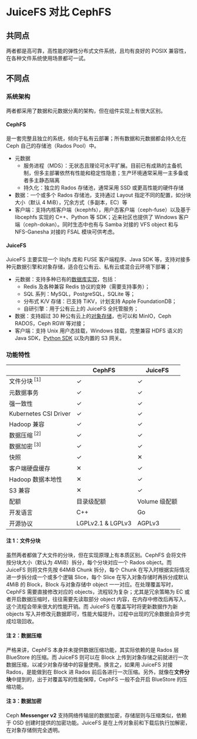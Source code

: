 # JuiceFS 对比 CephFS

## 共同点

两者都是高可靠，高性能的弹性分布式文件系统，且均有良好的 POSIX 兼容性，在各种文件系统使用场景都可一试。

## 不同点

### 系统架构

两者都采用了数据和元数据分离的架构，但在组件实现上有很大区别。

#### CephFS

是一套完整且独立的系统，倾向于私有云部署；所有数据和元数据都会持久化在 Ceph 自己的存储池（Rados Pool）中。

- 元数据
  - 服务进程（MDS）：无状态且理论可水平扩展。目前已有成熟的主备机制，但多主部署依然有性能和稳定性隐患；生产环境通常采用一主多备或者多主静态隔离
  - 持久化：独立的 Rados 存储池，通常采用 SSD 或更高性能的硬件存储
- 数据：一个或多个 Rados 存储池，支持通过 Layout 指定不同的配置，如分块大小（默认 4 MiB），冗余方式（多副本，EC）等
- 客户端：支持内核客户端（kcephfs），用户态客户端（ceph-fuse）以及基于 libcephfs 实现的 C++、Python 等 SDK；近来社区也提供了 Windows 客户端（ceph-dokan）。同时生态中也有与 Samba 对接的 VFS object 和与 NFS-Ganesha 对接的 FSAL 模块可供考虑。

#### JuiceFS

JuiceFS 主要实现一个 libjfs 库和 FUSE 客户端程序、Java SDK 等，支持对接多种元数据引擎和对象存储，适合在公有云、私有云或混合云环境下部署；

- 元数据：支持多种已有的[数据库实现](../databases_for_metadata.md)，包括：
  - Redis 及各种兼容 Redis 协议的变种（需要支持事务）；
  - SQL 系列：MySQL，PostgreSQL，SQLite 等；
  - 分布式 K/V 存储：已支持 TiKV，计划支持 Apple FoundationDB；
  - 自研引擎：用于公有云上的 JuiceFS 全托管服务；
- 数据：支持超过 30 种公有云上的[对象存储](../how_to_setup_object_storage.md)，也可以和 MinIO，Ceph RADOS，Ceph RGW 等对接；
- 客户端：支持 Unix 用户态挂载，Windows 挂载，完整兼容 HDFS 语义的 Java SDK，[Python SDK](https://github.com/megvii-research/juicefs-python) 以及内置的 S3 网关。

### 功能特性

|                         | CephFS            | JuiceFS       |
| ----------------------- | ----------        | ------------- |
| 文件分块<sup> [1]</sup> | ✓                 | ✓             |
| 元数据事务              | ✓                 | ✓             |
| 强一致性                | ✓                 | ✓             |
| Kubernetes CSI Driver   | ✓                 | ✓             |
| Hadoop 兼容             | ✓                 | ✓             |
| 数据压缩<sup> [2]</sup> | ✓                 | ✓             |
| 数据加密<sup> [3]</sup> | ✓                 | ✓             |
| 快照                    | ✓                 | ✕             |
| 客户端硬盘缓存          | ✕                 | ✓             |
| Hadoop 数据本地性       | ✕                 | ✓             |
| S3 兼容                 | ✕                 | ✓             |
| 配额                    | 目录级配额        | Volume 级配额 |
| 开发语言                | C++               | Go            |
| 开源协议                | LGPLv2.1 & LGPLv3 | AGPLv3        |

#### 注 1：文件分块

虽然两者都做了大文件的分块，但在实现原理上有本质区别。CephFS 会将文件按分块大小（默认为 4MiB）拆分，每个分块对应一个 Rados object。而 JuiceFS 则将文件先按 64MiB Chunk 拆分，每个 Chunk 在写入时根据实际情况进一步拆分成一个或多个逻辑 Slice，每个 Slice 在写入对象存储时再拆分成默认 4MiB 的 Block，Block 与对象存储中 object 一一对应。在处理覆盖写时，CephFS 需要直接修改对应的 objects，流程较为复杂；尤其是冗余策略为 EC 或者开启数据压缩时，往往需要先读取部分 object 内容，在内存中修改后再写入，这个流程会带来很大的性能开销。而 JuiceFS 在覆盖写时将更新数据作为新 objects 写入并修改元数据即可，性能大幅提升。过程中出现的冗余数据会异步完成垃圾回收。

#### 注 2：数据压缩

严格来讲，CephFS 本身并未提供数据压缩功能，其实际依赖的是 Rados 层 BlueStore 的压缩。而 JuiceFS 则可以在 Block 上传到对象存储之前就进行一次数据压缩，以减少对象存储中的容量使用。换言之，如果用 JuiceFS 对接 Rados，是能做到在 Block 进 Rados 前后各进行一次压缩。另外，就像在**文件分块**中提到的，出于对覆盖写的性能保障，CephFS 一般不会开启 BlueStore 的压缩功能。

#### 注 3：数据加密

Ceph **Messenger v2** 支持网络传输层的数据加密，存储层则与压缩类似，依赖于 OSD 创建时提供的加密功能。JuiceFS 是在上传对象前和下载后执行加解密，在对象存储侧完全透明。
